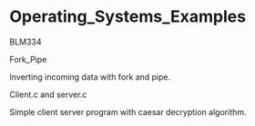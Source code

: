 # Operating_Systems_Examples
BLM334

Fork_Pipe

Inverting incoming data with fork and pipe.

Client.c and server.c

Simple client server program with caesar decryption algorithm.

